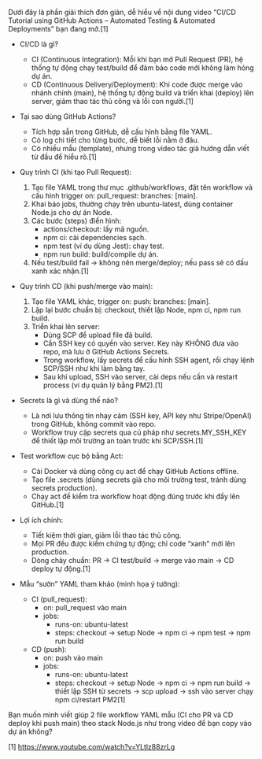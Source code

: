 Dưới đây là phần giải thích đơn giản, dễ hiểu về nội dung video “CI/CD Tutorial using GitHub Actions – Automated Testing & Automated Deployments” bạn đang mở.[1]

- CI/CD là gì?
  - CI (Continuous Integration): Mỗi khi bạn mở Pull Request (PR), hệ thống tự động chạy test/build để đảm bảo code mới không làm hỏng dự án.
  - CD (Continuous Delivery/Deployment): Khi code được merge vào nhánh chính (main), hệ thống tự động build và triển khai (deploy) lên server, giảm thao tác thủ công và lỗi con người.[1]

- Tại sao dùng GitHub Actions?
  - Tích hợp sẵn trong GitHub, dễ cấu hình bằng file YAML.
  - Có log chi tiết cho từng bước, dễ biết lỗi nằm ở đâu.
  - Có nhiều mẫu (template), nhưng trong video tác giả hướng dẫn viết từ đầu để hiểu rõ.[1]

- Quy trình CI (khi tạo Pull Request):
  1) Tạo file YAML trong thư mục .github/workflows, đặt tên workflow và cấu hình trigger on: pull_request: branches: [main].
  2) Khai báo jobs, thường chạy trên ubuntu-latest, dùng container Node.js cho dự án Node.
  3) Các bước (steps) điển hình:
     - actions/checkout: lấy mã nguồn.
     - npm ci: cài dependencies sạch.
     - npm test (ví dụ dùng Jest): chạy test.
     - npm run build: build/compile dự án.
  4) Nếu test/build fail → không nên merge/deploy; nếu pass sẽ có dấu xanh xác nhận.[1]

- Quy trình CD (khi push/merge vào main):
  1) Tạo file YAML khác, trigger on: push: branches: [main].
  2) Lặp lại bước chuẩn bị: checkout, thiết lập Node, npm ci, npm run build.
  3) Triển khai lên server:
     - Dùng SCP để upload file đã build.
     - Cần SSH key có quyền vào server. Key này KHÔNG đưa vào repo, mà lưu ở GitHub Actions Secrets.
     - Trong workflow, lấy secrets để cấu hình SSH agent, rồi chạy lệnh SCP/SSH như khi làm bằng tay.
     - Sau khi upload, SSH vào server, cài deps nếu cần và restart process (ví dụ quản lý bằng PM2).[1]

- Secrets là gì và dùng thế nào?
  - Là nơi lưu thông tin nhạy cảm (SSH key, API key như Stripe/OpenAI) trong GitHub, không commit vào repo.
  - Workflow truy cập secrets qua cú pháp như secrets.MY_SSH_KEY để thiết lập môi trường an toàn trước khi SCP/SSH.[1]

- Test workflow cục bộ bằng Act:
  - Cài Docker và dùng công cụ act để chạy GitHub Actions offline.
  - Tạo file .secrets (dùng secrets giả cho môi trường test, tránh dùng secrets production).
  - Chạy act để kiểm tra workflow hoạt động đúng trước khi đẩy lên GitHub.[1]

- Lợi ích chính:
  - Tiết kiệm thời gian, giảm lỗi thao tác thủ công.
  - Mọi PR đều được kiểm chứng tự động; chỉ code “xanh” mới lên production.
  - Dòng chảy chuẩn: PR → CI test/build → merge vào main → CD deploy tự động.[1]

- Mẫu “sườn” YAML tham khảo (minh họa ý tưởng):
  - CI (pull_request):
    - on: pull_request vào main
    - jobs:
      - runs-on: ubuntu-latest
      - steps: checkout → setup Node → npm ci → npm test → npm run build
  - CD (push):
    - on: push vào main
    - jobs:
      - runs-on: ubuntu-latest
      - steps: checkout → setup Node → npm ci → npm run build → thiết lập SSH từ secrets → scp upload → ssh vào server chạy npm ci/restart PM2[1]

Bạn muốn mình viết giúp 2 file workflow YAML mẫu (CI cho PR và CD deploy khi push main) theo stack Node.js như trong video để bạn copy vào dự án không?

[1] https://www.youtube.com/watch?v=YLtlz88zrLg